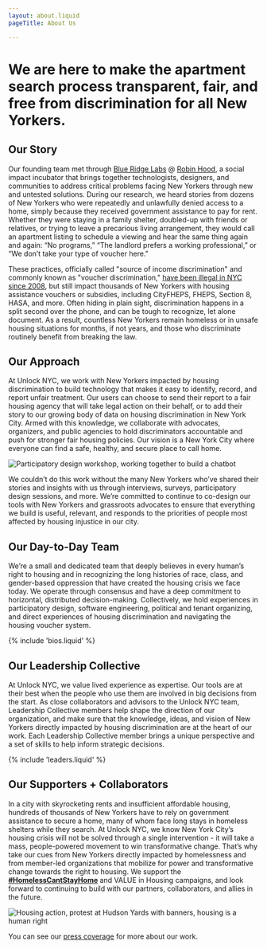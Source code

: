 ```yaml
---
layout: about.liquid
pageTitle: About Us

---
```

# We are here to make the apartment search process transparent, fair, and free from discrimination for all New Yorkers.

## Our Story

Our founding team met through [Blue Ridge Labs](https://labs.robinhood.org/ "Blue Ridge Labs") @ [Robin Hood](https://www.robinhood.org/ "Robin Hood"), a social impact incubator that brings together technologists, designers, and communities to address critical problems facing New Yorkers through new and untested solutions. During our research, we heard stories from dozens of New Yorkers who were repeatedly and unlawfully denied access to a home, simply because they received government assistance to pay for rent. Whether they were staying in a family shelter, doubled-up with friends or relatives, or trying to leave a precarious living arrangement, they would call an apartment listing to schedule a viewing and hear the same thing again and again: “No programs,” “The landlord prefers a working professional,” or “We don’t take your type of voucher here."

These practices, officially called "source of income discrimination" and commonly known as "voucher discrimination," [have been illegal in NYC since 2008](https://www1.nyc.gov/site/cchr/law/source-of-income.page "Source of Income Discrimination"), but still impact thousands of New Yorkers with housing assistance vouchers or subsidies, including CityFHEPS, FHEPS, Section 8, HASA, and more. Often hiding in plain sight, discrimination happens in a split second over the phone, and can be tough to recognize, let alone document. As a result, countless New Yorkers remain homeless or in unsafe housing situations for months, if not years, and those who discriminate routinely benefit from breaking the law.

## Our Approach

At Unlock NYC, we work with New Yorkers impacted by housing discrimination to build technology that makes it easy to identify, record, and report unfair treatment. Our users can choose to send their report to a fair housing agency that will take legal action on their behalf, or to add their story to our growing body of data on housing discrimination in New York City. Armed with this knowledge, we collaborate with advocates, organizers, and public agencies to hold discriminators accountable and push for stronger fair housing policies. Our vision is a New York City where everyone can find a safe, healthy, and secure place to call home.  

![Participatory design workshop, working together to build a chatbot](https://raw.githubusercontent.com/mab253/unlock-nyc-web/main/uploads/buildbot-1.jpg "Build-A-Bot")

We couldn’t do this work without the many New Yorkers who’ve shared their stories and insights with us through interviews, surveys, participatory design sessions, and more. We’re committed to continue to co-design our tools with New Yorkers and grassroots advocates to ensure that everything we build is useful, relevant, and responds to the priorities of people most affected by housing injustice in our city.

## Our Day-to-Day Team

We’re a small and dedicated team that deeply believes in every human’s right to housing and in recognizing the long histories of race, class, and gender-based oppression that have created the housing crisis we face today. We operate through consensus and have a deep commitment to horizontal, distributed decision-making. Collectively, we hold experiences in participatory design, software engineering, political and tenant organizing, and direct experiences of housing discrimination and navigating the housing voucher system.

{% include 'bios.liquid' %}

## Our Leadership Collective

At Unlock NYC, we value lived experience as expertise. Our tools are at their best when the people who use them are involved in big decisions from the start. As close collaborators and advisors to the Unlock NYC team, Leadership Collective members help shape the direction of our organization, and make sure that the knowledge, ideas, and vision of New Yorkers directly impacted by housing discrimination are at the heart of our work. Each Leadership Collective member brings a unique perspective and a set of skills to help inform strategic decisions.

{% include 'leaders.liquid' %}

## Our Supporters + Collaborators

In a city with skyrocketing rents and insufficient affordable housing, hundreds of thousands of New Yorkers have to rely on government assistance to secure a home, many of whom face long stays in homeless shelters while they search. At Unlock NYC, we know New York City’s housing crisis will not be solved through a single intervention - it will take a mass, people-powered movement to win transformative change. That’s why take our cues from New Yorkers directly impacted by homelessness and from member-led organizations that mobilize for power and transformative change towards the right to housing. We support the [**#HomelessCantStayHome**](https://www.homelesscantstayhome.org/) and VALUE in Housing campaigns, and look forward to continuing to build with our partners, collaborators, and allies in the future.

![Housing action, protest at Hudson Yards with banners, housing is a human right](https://raw.githubusercontent.com/mab253/unlock-nyc-web/main/uploads/housing_action.jpg "Housing action")

You can see our [press coverage](/press) for more about our work.
